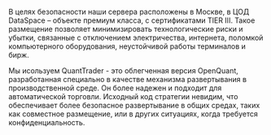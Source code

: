 В целях безопасности наши сервера расположены в Москве, в ЦОД DataSpace – объекте премиум класса, с сертификатами TIER III. Такое размещение позволяет минимизировать технологические риски и убытки, связанные с отключением электричества, интернета, поломкой компьютерного оборудования, неустойчивой работы терминалов и бирж. 

Мы исользуем QuantTrader - это облегченная версия OpenQuant, разработанная специально в качестве механизма развертывания в производственной среде. Он более надежен и подходит для автоматической торговли. Исходный код стратегии невидим, что обеспечивает более безопасное развертывание в общих средах, таких как совместное размещение, или в других ситуациях, когда требуется конфиденциальность.

